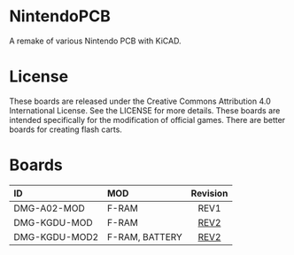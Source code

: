 # NintendoPCB

A remake of various Nintendo PCB with KiCAD.

# License

These boards are released under the Creative Commons Attribution 4.0 International License. See the LICENSE for more details. These boards are intended specifically for the modification of official games. There are better boards for creating flash carts.

# Boards

| ID            | MOD            | Revision |
| :------------ | :------------- | :------: |
| DMG-A02-MOD   | F-RAM          | REV1     |
| DMG-KGDU-MOD  | F-RAM          | [REV2](https://github.com/Chase-san/NintendoModdedPCB/releases/tag/dmg-kgdu-mod-rev2) |
| DMG-KGDU-MOD2 | F-RAM, BATTERY | [REV2](https://github.com/Chase-san/NintendoModdedPCB/releases/tag/dmg-kgdu-mod2-rev2) |

